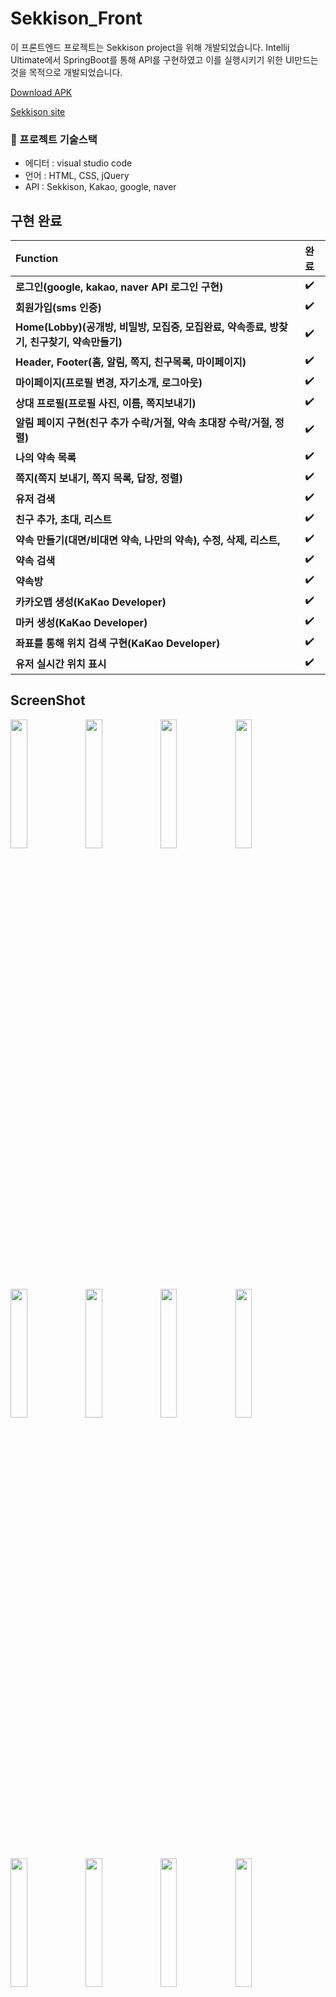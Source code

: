 # Sekkison_Front 
이 프론트엔드 프로젝트는 Sekkison project을 위해 개발되었습니다.
Intellij Ultimate에서 SpringBoot를 통해 API를 구현하였고 이를 실행시키기 위한 UI만드는 것을 목적으로 개발되었습니다.

[Download APK](https://github.com/kdjdj77/Sekkison_Front/releases/tag/apk)  

[Sekkison site](https://sekkison.com)  

### 📌 프로젝트 기술스택
- 에디터 : visual studio code
- 언어 : HTML, CSS, jQuery
- API : Sekkison, Kakao, google, naver

## 구현 완료
**Function** | **완료** | 
:------------ | :-------------|
**로그인(google, kakao, naver API 로그인 구현)** | :heavy_check_mark: |  
**회원가입(sms 인증)**  | :heavy_check_mark: |  
**Home(Lobby)(공개방, 비밀방, 모집중, 모집완료, 약속종료, 방찾기, 친구찾기, 약속만들기)**  | :heavy_check_mark: |  
**Header, Footer(홈, 알림, 쪽지, 친구목록, 마이페이지)** | :heavy_check_mark: | 
**마이페이지(프로필 변경, 자기소개, 로그아웃)**  | :heavy_check_mark: |  
**상대 프로필(프로필 사진, 이름, 쪽지보내기)**  | :heavy_check_mark: |
**알림 페이지 구현(친구 추가 수락/거절, 약속 초대장 수락/거절, 정렬)** | :heavy_check_mark: | 
**나의 약속 목록**  | :heavy_check_mark: |
**쪽지(쪽지 보내기, 쪽지 목록, 답장, 정렬)** | :heavy_check_mark: |
**유저 검색**  | :heavy_check_mark: |
**친구 추가, 초대, 리스트** | :heavy_check_mark: | 
**약속 만들기(대면/비대면 약속, 나만의 약속), 수정, 삭제, 리스트,** | :heavy_check_mark: |  
**약속 검색**  | :heavy_check_mark: |
**약속방**  | :heavy_check_mark: |
**카카오맵 생성(KaKao Developer)** | :heavy_check_mark: |  
**마커 생성(KaKao Developer)** | :heavy_check_mark: | 
**좌표를 통해 위치 검색 구현(KaKao Developer)** | :heavy_check_mark: | 
**유저 실시간 위치 표시** | :heavy_check_mark: |  


## ScreenShot
<p><img src="https://user-images.githubusercontent.com/112387307/227705457-6bdf6ff9-e831-419e-a6b6-d7319410f209.png" width="23%">
<img src="https://user-images.githubusercontent.com/112387307/227705576-512b892d-c157-44cc-95ad-18c601520831.png" width="23%">
<img src="https://user-images.githubusercontent.com/112387307/227705705-80c2a70c-5ef8-494b-85f4-e810974cb3ca.png" width="23%">
<img src="https://user-images.githubusercontent.com/112387307/227705795-7f0f771a-3746-4790-8e53-ef2a91f265a2.png" width="23%"></p>
<p><img src="https://user-images.githubusercontent.com/112387307/227705890-43236a48-797e-4343-92ab-74ffed352105.png" width="23%">
<img src="https://user-images.githubusercontent.com/112387307/227705923-0a7ee0f2-aace-41cb-818f-74a83dae9a31.png" width="23%">
<img src="https://user-images.githubusercontent.com/112387307/227705990-4ee9a6b2-bd47-4172-9be2-6982e064199e.png" width="23%">
<img src="https://user-images.githubusercontent.com/112387307/227706044-ff61e59e-e32f-4cf6-882d-6770caf42afd.png" width="23%"></p>
<p><img src="https://user-images.githubusercontent.com/112387307/227706184-9b3f6a23-cbe7-4f2d-8fc0-8d29eab86ddb.png" width="23%">
<img src="https://user-images.githubusercontent.com/112387307/227706218-e7f97e6a-53da-4937-a5bd-5da0cea9dd35.png" width="23%">
<img src="https://user-images.githubusercontent.com/112387307/227706306-80bae280-4b19-42e7-8c5e-7126d8f95264.png" width="23%">
<img src="https://user-images.githubusercontent.com/112387307/227706329-5e64d6d0-8c11-4c57-a112-82d85ea44d78.png" width="23%"></p>






